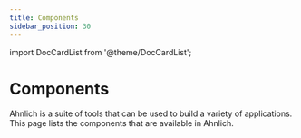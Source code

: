 ```yaml
---
title: Components
sidebar_position: 30
---
```


import DocCardList from '@theme/DocCardList';

# Components

Ahnlich is a suite of tools that can be used to build a variety of applications. This page lists the components that are available in Ahnlich.

<DocCardList />